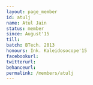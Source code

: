 ```yaml
---
layout: page_member
id: atulj
name: Atul Jain
status: member
since: August'15
till: 
batch: BTech. 2013
honours: Ink. Kaleidosocope'15
facebookurl:
twitterurl:
behanceurl:
permalink: /members/atulj
---
```

